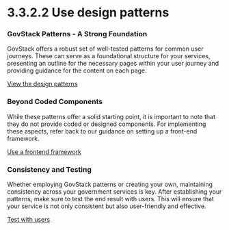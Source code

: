 # 3.3.2.2 Use design patterns

### **GovStack Patterns - A Strong Foundation**

GovStack offers a robust set of well-tested patterns for common user journeys. These can serve as a foundational structure for your services, presenting an outline for the necessary pages within your user journey and providing guidance for the content on each page.

[View the design patterns](../../service-patterns/5-get-started-using-patterns.md)

### **Beyond Coded Components**

While these patterns offer a solid starting point, it is important to note that they do not provide coded or designed components. For implementing these aspects, refer back to our guidance on setting up a front-end framework.

[Use a frontend framework](3.3.2.3-use-a-frontend-framework.md)

### **Consistency and Testing**

Whether employing GovStack patterns or creating your own, maintaining consistency across your government services is key. After establishing your patterns, make sure to test the end result with users. This will ensure that your service is not only consistent but also user-friendly and effective.

[Test with users](../3.1-user-centred-design/3.1.2.1-test-with-users.md)
